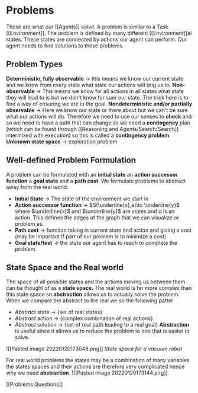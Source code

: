 # Problems
These are what our [[Agents]] solve. A problem is similar to a Task [[Environment]]. The problem is defined by many different [[Environment]]al states. These states are connected by actions our agent can perform. Our agent needs to find solutions to these problems.

## Problem Types
**Deterministic, fully observable** -> this means we know our current state and we know from every state what state our actions will brig us to.
**Non-observable** -> This means we know for all actions in all states what state they will lead to is but we don't know for suer our state. The trick here is to find a way of ensuring we are in the goal.
**Nondeterministic and/or partially observable** -> Here we know our state or there about but we can't be sure what our actions will do. Therefore we need to use our senses to **check** and so we need to have a path that can change so we need a **contingency** plan (which can be found through [[Reasoning and Agents/Search/Search]] intermixed with execution) so this is called a **contingency problem**.
**Unknown state space** -> exploration problem

## Well-defined Problem Formulation
A problem can be formulated with an **initial state** an **action successor function** a **goal state** and a **path cost**. We formulate problems to abstract away from the real world.
* **Initial State** -> The state of the environment we start in
* **Action successor function** -> $S(\underline{x},a)\to \underline{y}$ where $\underline{x}$ and $\underline{y}$ are states and $a$ is an action. This defines the edges of the graph that we can visualize or problem as.
* **Path cost** -> function taking in current state and action and giving a cost (may be important if part of our problem is to minimize a cost)
* **Goal state/test** -> the state our agent has to reach to complete the problem.

## State Space and the Real world
The space of all possible states and the actions moving us between them can be thought of as a **state space**. The real world is far more complex than this state space so **abstraction** allows us to actually solve the problem. When we compare the abstract to the real we so the following patter
* *Abstract* state -> {set of real states}
* *Abstract* action -> {complex combination of real actions}
* *Abstract* solution -> {set of real path leading to a real goal}
**Abstraction** is useful since it allows us to reduce the problem to one that is easier to solve.

![[Pasted image 20220120173048.png]]
*State space for a vacuum robot*

For real world problems the states may be a combination of many variables the states spaces and their actions are therefore very complicated hence why we need **abstraction**.
![[Pasted image 20220120173144.png]]

[[Problems Questions]]